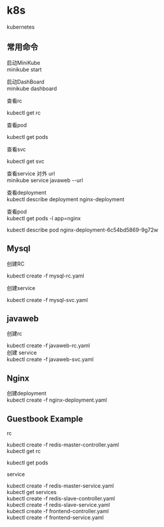 # k8s
kubernetes 

## 常用命令

启动MiniKube    
minikube start     

启动DashBoard   
 minikube dashboard   
 



查看rc   

kubectl get rc   

查看pod   

kubectl get pods   

查看svc  

kubectl get svc    

查看service 对外 url    
minikube service javaweb --url       

查看deployment     
kubectl  describe deployment nginx-deployment

查看pod    
kubectl get pods -l app=nginx     

kubectl describe pod  nginx-deployment-6c54bd5869-9g72w   





## Mysql 
创建RC     

kubectl create -f mysql-rc.yaml     


创建service    

kubectl create -f mysql-svc.yaml   

## javaweb
创建rc      

kubectl create -f javaweb-rc.yaml   
创建 service   
kubectl create -f javaweb-svc.yaml


## Nginx

创建deployment    
kubectl create -f nginx-deployment.yaml       

## Guestbook  Example
rc    

kubectl create -f redis-master-controller.yaml     
kubectl get rc  

kubectl get pods  

service  

kubectl create -f redis-master-service.yaml   
kubectl get services   
kubectl create -f redis-slave-controller.yaml     
kubectl create -f redis-slave-service.yaml     
kubectl create -f frontend-controller.yaml    
kubectl create -f frontend-service.yaml  


